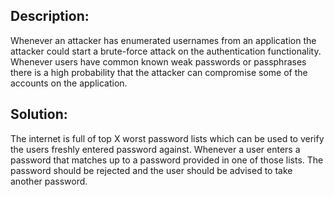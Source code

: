 ## Description:

Whenever an attacker has enumerated usernames from an application the attacker could start
a brute-force attack on the authentication functionality. Whenever users have common known weak
passwords or passphrases there is a high probability that the attacker can compromise 
some of the accounts on the application.

## Solution:

The internet is full of top X worst password lists which can be used to verify the users 
freshly entered password against. Whenever a user enters a password that matches up to a password
provided in one of those lists. The password should be rejected and the user should be advised to take
another password.
